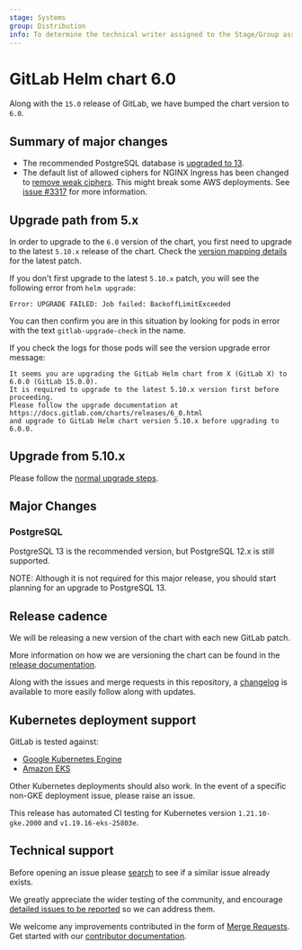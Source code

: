 ```yaml
---
stage: Systems
group: Distribution
info: To determine the technical writer assigned to the Stage/Group associated with this page, see https://handbook.gitlab.com/handbook/product/ux/technical-writing/#assignments
---
```


# GitLab Helm chart 6.0

Along with the `15.0` release of GitLab, we have bumped the chart version to `6.0`.

## Summary of major changes

- The recommended PostgreSQL database is [upgraded to 13](#postgresql).
- The default list of allowed ciphers for NGINX Ingress has been changed to
  [remove weak ciphers](https://gitlab.com/gitlab-org/charts/gitlab/-/merge_requests/2578).
  This might break some AWS deployments. See [issue #3317](https://gitlab.com/gitlab-org/charts/gitlab/-/issues/3317)
  for more information.

## Upgrade path from 5.x

In order to upgrade to the `6.0` version of the chart, you first need to upgrade to the latest `5.10.x`
release of the chart. Check the [version mapping details](../installation/version_mappings.md) for the latest patch.

If you don't first upgrade to the latest `5.10.x` patch, you will see the following error from `helm upgrade`:

```shell
Error: UPGRADE FAILED: Job failed: BackoffLimitExceeded
```

You can then confirm you are in this situation by looking for pods in error with the text `gitlab-upgrade-check` in the name.

If you check the logs for those pods will see the version upgrade error message:

```plaintext
It seems you are upgrading the GitLab Helm chart from X (GitLab X) to 6.0.0 (GitLab 15.0.0).
It is required to upgrade to the latest 5.10.x version first before proceeding.
Please follow the upgrade documentation at https://docs.gitlab.com/charts/releases/6_0.html
and upgrade to GitLab Helm chart version 5.10.x before upgrading to 6.0.0.
```

## Upgrade from 5.10.x

Please follow the [normal upgrade steps](../installation/upgrade.md).

## Major Changes

### PostgreSQL

PostgreSQL 13 is the recommended version, but PostgreSQL 12.x is still
supported.

NOTE:
Although it is not required for this major release, you should
start planning for an upgrade to PostgreSQL 13.

## Release cadence

We will be releasing a new version of the chart with each new GitLab patch.

More information on how we are versioning the chart can be found in the [release documentation](../development/release.md).

Along with the issues and merge requests in this repository, a [changelog](https://gitlab.com/gitlab-org/charts/gitlab/-/blob/master/CHANGELOG.md) is available to more easily follow along with updates.

## Kubernetes deployment support

GitLab is tested against:

- [Google Kubernetes Engine](https://cloud.google.com/kubernetes-engine/)
- [Amazon EKS](https://aws.amazon.com/eks/)

Other Kubernetes deployments should also work. In the event of a specific non-GKE deployment issue, please raise an issue.

This release has automated CI testing for Kubernetes version `1.21.10-gke.2000` and `v1.19.16-eks-25803e`.

## Technical support

Before opening an issue please [search](https://gitlab.com/gitlab-org/charts/gitlab/-/issues) to see if a similar issue already exists.

We greatly appreciate the wider testing of the community, and encourage [detailed issues to be reported](https://gitlab.com/gitlab-org/charts/gitlab/-/issues/new) so we can address them.

We welcome any improvements contributed in the form of [Merge Requests](https://gitlab.com/gitlab-org/charts/gitlab/-/merge_requests).
Get started with our [contributor documentation](https://gitlab.com/gitlab-org/charts/gitlab/tree/master/CONTRIBUTING.md).
